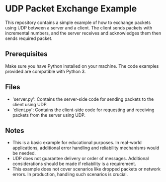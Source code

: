 # UDP Packet Exchange Example

This repository contains a simple example of how to exchange packets using UDP between a server and a client. The client sends packets with incremental numbers, and the server receives and acknowledges them then sends required packet.

## Prerequisites

Make sure you have Python installed on your machine. The code examples provided are compatible with Python 3.

## Files

- 'server.py': Contains the server-side code for sending packets to the client using UDP.
- 'client.py': Contains the client-side code for requesting and receiving packets from the server using UDP.

## Notes

- This is a basic example for educational purposes. In real-world applications, additional error handling and reliability mechanisms would be needed.
- UDP does not guarantee delivery or order of messages. Additional considerations should be made if reliability is a requirement.
- This example does not cover scenarios like dropped packets or network errors. In production, handling such scenarios is crucial.
